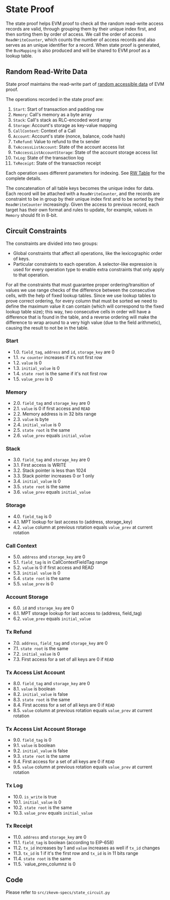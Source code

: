 # State Proof

The state proof helps EVM proof to check all the random read-write access records are valid, through grouping them by their unique index first, and then sorting them by order of access. We call the order of access `ReadWriteCounter`, which counts the number of access records and also serves as an unique identifier for a record. When state proof is generated, the `BusMapping` is also produced and will be shared to EVM proof as a lookup table.

## Random Read-Write Data

State proof maintains the read-write part of [random accessible data](./evm-proof.md#Random-Accessible-Data) of EVM proof.

The operations recorded in the state proof are:

1. `Start`: Start of transaction and padding row
2. `Memory`: Call's memory as a byte array
3. `Stack`: Call's stack as RLC-encoded word array
4. `Storage`: Account's storage as key-value mapping
5. `CallContext`: Context of a Call
6. `Account`: Account's state (nonce, balance, code hash)
7. `TxRefund`: Value to refund to the tx sender
8. `TxAccessListAccount`: State of the account access list
9. `TxAccessListAccountStorage`: State of the account storage access list
10. `TxLog`: State of the transaction log
11. `TxReceipt`: State of the transaction receipt

Each operation uses different parameters for indexing.  See [RW Table](./tables.md#rw_table) for the complete details.

The concatenation of all table keys becomes the unique index for data. Each record will be attached with a `ReadWriteCounter`, and the records are constraint to be in group by their unique index first and to be sorted by their `ReadWriteCounter` increasingly. Given the access to previous record, each target has their own format and rules to update, for example, values in `Memory` should fit in 8-bit.

## Circuit Constraints

The constraints are divided into two groups:

- Global constraints that affect all operations, like the lexicographic order of keys.
- Particular constraints to each operation.  A selector-like expression is used for every operation type to enable extra constraints that only apply to that operation.

For all the constraints that must guarantee proper ordering/transition of
values we use range checks of the difference between the consecutive cells,
with the help of fixed lookup tables.  Since we use lookup tables to prove
correct ordering, for every column that must be sorted we need to define the
maximum value it can contain (which will correspond to the fixed lookup table
size); this way, two consecutive cells in order will have a difference that is
found in the table, and a reverse ordering will make the difference to wrap
around to a very high value (due to the field arithmetic), causing the result
to not be in the table.

### Start
- 1.0. `field_tag`, `address` and `id`, `storage_key` are 0
- 1.1. `rw counter` increases if it's not first row
- 1.2. `value` is 0
- 1.3. `initial_value` is 0
- 1.4. `state root` is the same if it's not first row
- 1.5. `value_prev` is 0

### Memory
- 2.0. `field_tag` and `storage_key` are 0
- 2.1. `value` is 0 if first access and `READ`
- 2.2. Memory address is in 32 bits range
- 2.3. `value` is byte
- 2.4. `initial_value` is 0
- 2.5. `state root` is the same
- 2.6. `value_prev` equals `initial_value`

### Stack

- 3.0. `field_tag` and `storage_key` are 0
- 3.1. First access is WRITE
- 3.2. Stack pointer is less than 1024
- 3.3. Stack pointer increases 0 or 1 only
- 3.4. `initial_value` is 0
- 3.5. `state root` is the same
- 3.6. `value_prev` equals `initial_value`

### Storage
- 4.0. `field_tag` is 0
- 4.1. MPT lookup for last access to (address, storage_key)
- 4.2. `value` column at previous rotation equals `value_prev` at current rotation

### Call Context
- 5.0. `address` and `storage_key` are 0
- 5.1. `field_tag` is in CallContextFieldTag range
- 5.2. `value` is 0 if first access and READ
- 5.3. `initial value` is 0
- 5.4. `state root` is the same
- 5.5. `value_prev` is 0

### Account Storage
- 6.0. `id` and `storage_key` are 0
- 6.1. MPT storage lookup for last access to (address, field_tag)
- 6.2. `value_prev` equals `initial_value`

### Tx Refund
- 7.0. `address`, `field_tag` and `storage_key` are 0
- 7.1. `state root` is the same
- 7.2. `initial_value` is 0
- 7.3. First access for a set of all keys are 0 if `READ`

### Tx Access List Account
- 8.0. `field_tag` and `storage_key` are 0
- 8.1. `value` is boolean
- 8.2. `initial_value` is false
- 8.3. `state root` is the same
- 8.4. First access for a set of all keys are 0 if `READ`
- 8.5. `value` column at previous rotation equals `value_prev` at current rotation

### Tx Access List Account Storage
- 9.0. `field_tag` is 0
- 9.1. `value` is boolean
- 9.2. `initial_value` is false
- 9.3. `state root` is the same
- 9.4. First access for a set of all keys are 0 if `READ`
- 9.5. `value` column at previous rotation equals `value_prev` at current rotation

### Tx Log
- 10.0. `is_write` is true
- 10.1. `initial_value` is 0
- 10.2. `state root` is the same
- 10.3. `value_prev` equals `initial_value`

### Tx Receipt
- 11.0. `address` and `storage_key` are 0
- 11.1. `field_tag` is boolean (according to EIP-658)
- 11.2. `tx_id` increases by 1 and `value` increases as well if `tx_id` changes
- 11.3. `tx_id` is 1 if it's the first row and `tx_id` is in 11 bits range
- 11.4. `state root` is the same
- 11.5. `value_prev_columnz is 0

## Code

Please refer to `src/zkevm-specs/state_circuit.py`

